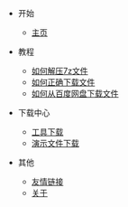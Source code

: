 - 开始
    - [主页](/index)

- 教程
    - [如何解压7z文件](/help/how-to-unzip)
    - [如何正确下载文件](/help/how-to-download)
    - [如何从百度网盘下载文件](/help/baidupan)

- 下载中心
    - [工具下载](/download/tools)
    - [演示文件下载](/download/demo)

- 其他
    - [友情链接](/friendlink)
    - [关于](/about)
